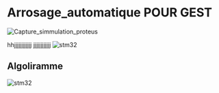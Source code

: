 # Arrosage_automatique POUR GEST

![Capture_simmulation_proteus](https://user-images.githubusercontent.com/92784792/138357766-753fee87-4fcf-4120-afef-7c3001da1019.PNG)

hhjjjjjjjjjjjj
jjjjjjjjjjjj
![stm32](https://user-images.githubusercontent.com/92784792/144614195-dd010141-afe6-4456-80f0-6390db74f819.PNG)

## Algoliramme



![stm32](https://user-images.githubusercontent.com/92784792/144614339-fb76e3f9-33b0-4a10-b7d1-0c87b3835ac2.PNG)
